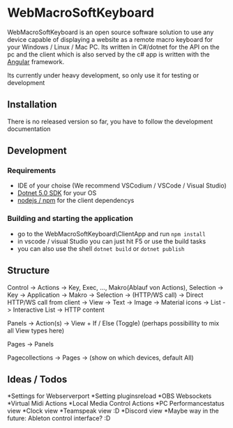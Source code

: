 # WebMacroSoftKeyboard

WebMacroSoftKeyboard is an open source software solution to use any device capable of displaying a website as a remote macro keyboard for your Windows / Linux / Mac PC.
Its written in C#/dotnet for the API on the pc and the client which is also served by the c# app is written with the [Angular](angular.io) framework.

Its currently under heavy development, so only use it for testing or development

## Installation

There is no released version so far, you have to follow the development documentation


## Development

### Requirements

* IDE of your choise (We recommend VSCodium / VSCode / Visual Studio)
* [Dotnet 5.0 SDK](https://dotnet.microsoft.com/download/dotnet/5.0) for your OS
* [nodejs / npm](https://docs.npmjs.com/downloading-and-installing-node-js-and-npm) for the client dependencys

### Building and starting the application
* go to the WebMacroSoftKeyboard\ClientApp and run `npm install`
* in vscode / visual Studio you can just hit F5 or use the build tasks
* you can also use the shell `dotnet build` or `dotnet publish`

## Structure

Control
-> Actions -> Key, Exec, ..., Makro(Ablauf von Actions), Selection
    -> Key
    -> Application
    -> Makro
    -> Selection
    -> (HTTP/WS call)
    -> Direct HTTP/WS call from client
-> View
    -> Text
    -> Image
    -> Material icons
    -> List
    -> Interactive List
    -> HTTP content

Panels
-> Action(s)
-> View  + If / Else (Toggle) (perhaps possibillity to mix all View types here)

Pages
-> Panels

Pagecollections
-> Pages
-> (show on which devices, default All)


## Ideas / Todos

*Settings for Webserverport
*Setting pluginsreload
*OBS Websockets
*Virtual Midi Actions
*Local Media Control Actions
*PC Performancestatus view
*Clock view
*Teamspeak view :D
*Discord view 
*Maybe way in the future: Ableton control interface? :D







